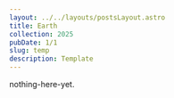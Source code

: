 ```yaml
---
layout: ../../layouts/postsLayout.astro
title: Earth
collection: 2025
pubDate: 1/1
slug: temp
description: Template
---
```

<span class='opacity-50 text-sm italic'>nothing-here-yet.</span>

